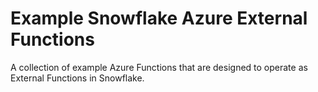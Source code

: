 # Example Snowflake Azure External Functions

A collection of example Azure Functions that are designed to operate as External Functions in Snowflake.
